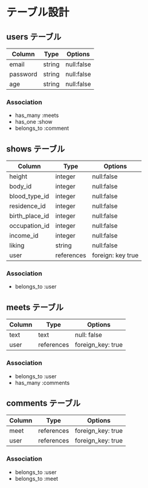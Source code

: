 # テーブル設計
## users テーブル
| Column              | Type      | Options     |
| ------------------  | ------    | ----------- |
| email               | string    | null:false  |
| password            | string    | null:false  |
|  age                | string    | null:false  |

### Association
- has_many :meets
- has_one :show
- belongs_to :comment

## shows テーブル
| Column                 | Type      | Options      |
| ---------------------  | ------    | -----------  |
| height                 | integer   | null:false   |
| body_id                | integer   | null:false   |
| blood_type_id          | integer   | null:false   |
| residence_id           | integer   | null:false   |
| birth_place_id         | integer   | null:false   |
| occupation_id          | integer   | null:false   |
| income_id              | integer   | null:false   | 
| liking                 | string    | null:false   |
| user                   | references| foreign: key true|

### Association
- belongs_to :user


## meets テーブル
| Column                 | Type       | Options            |
| ---------------------- | ------     | -------------------|
| text                   | text       | null: false        |
| user                   | references | foreign_key: true  |

### Association
- belongs_to :user
- has_many   :comments 

## comments テーブル
| Column     | Type          | Options           |
| -----------| ----------    | ----------------- |
| meet       | references    | foreign_key: true |
| user       | references    | foreign_key: true |
 
### Association
 
- belongs_to :user
- belongs_to :meet


